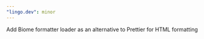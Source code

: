 ```yaml
---
"lingo.dev": minor
---
```


Add Biome formatter loader as an alternative to Prettier for HTML formatting
